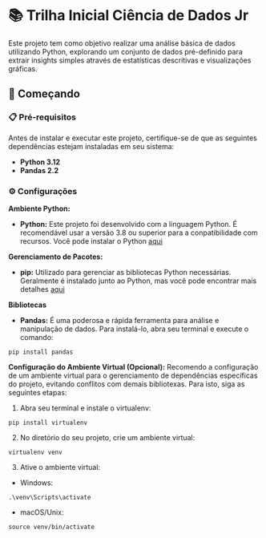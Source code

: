 # 📚 Trilha Inicial Ciência de Dados Jr
Este projeto tem como objetivo realizar uma análise básica de dados utilizando Python, explorando um conjunto de dados pré-definido para extrair insights simples através de estatísticas descritivas e visualizações gráficas.

## 🚀 Começando

### 📋 Pré-requisitos

Antes de instalar e executar este projeto, certifique-se de que as seguintes dependências estejam instaladas em seu sistema:

- **Python 3.12**
- **Pandas 2.2**

### ⚙️ Configurações

**Ambiente Python:**

- **Python:** Este projeto foi desenvolvido com a linguagem Python. É recomendável usar a versão 3.8 ou superior para a conpatibilidade com recursos. Você pode instalar o Python [aqui](https://www.python.org/downloads/)

**Gerenciamento de Pacotes:**

- **pip:** Utilizado para gerenciar as bibliotecas Python necessárias. Geralmente é instalado junto ao Python, mas você pode encontrar mais detalhes [aqui](https://pip.pypa.io/en/stable/installation/)

**Bibliotecas**

- **Pandas:** É uma poderosa e rápida ferramenta para análise e manipulação de dados. Para instalá-lo, abra seu terminal e execute o comando:

```
pip install pandas
```

**Configuração do Ambiente Virtual (Opcional):** Recomendo a configuração de um ambiente virtual para o gerenciamento de dependências específicas do projeto, evitando conflitos com demais bibliotexas. Para isto, siga as seguintes etapas:

1. Abra seu terminal e instale o virtualenv:
```
pip install virtualenv
```

2. No diretório do seu projeto, crie um ambiente virtual:
```
virtualenv venv
```

3. Ative o ambiente virtual:
- Windows:
```
.\venv\Scripts\activate
```
- macOS/Unix:
```
source venv/bin/activate
```



